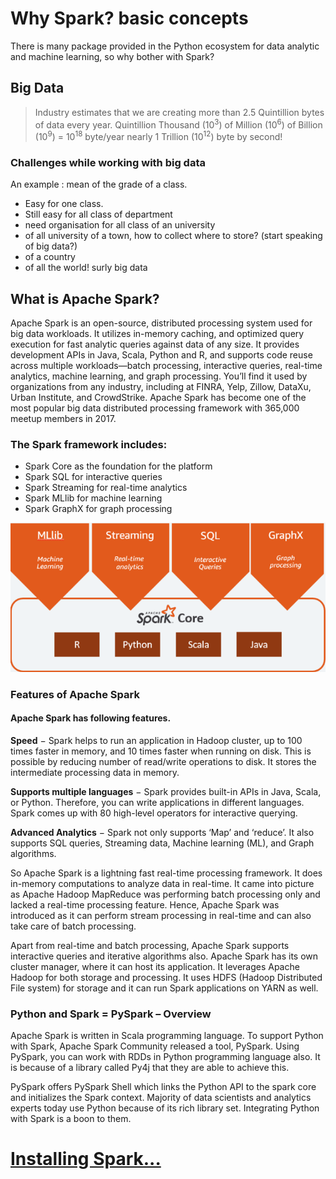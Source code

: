 # Why Spark? basic concepts

There is many package provided in the Python ecosystem for data analytic and machine learning, so why bother with Spark?

## Big Data 

> Industry estimates that we are creating more than 2.5 Quintillion bytes of data every year.
> Quintillion 	Thousand (10<sup>3</sup>) of Million (10<sup>6</sup>) of Billion (10<sup>9</sup>) = 10<sup>18</sup> byte/year nearly 1 Trillion (10<sup>12</sup>) byte by second!

### Challenges while working with big data

An example : mean of the grade of a class.

* Easy for one class.
* Still easy for all class of department
* need organisation for all class of an university
* of all university of a town, how to collect where to store? (start speaking of big data?)
* of a country
* of all the world! surly big data


## What is Apache Spark?
Apache Spark is an open-source, distributed processing system used for big data workloads. It utilizes in-memory caching, and optimized query execution for fast analytic queries against data of any size. It provides development APIs in Java, Scala, Python and R, and supports code reuse across multiple workloads—batch processing, interactive queries, real-time analytics, machine learning, and graph processing. You’ll find it used by organizations from any industry, including at FINRA, Yelp, Zillow, DataXu, Urban Institute, and CrowdStrike. Apache Spark has become one of the most popular big data distributed processing framework with 365,000 meetup members in 2017.

### The Spark framework includes:

* Spark Core as the foundation for the platform
* Spark SQL for interactive queries
* Spark Streaming for real-time analytics
* Spark MLlib for machine learning
* Spark GraphX for graph processing

![Spark](img/coreAndMdules.png)

### Features of Apache Spark
#### Apache Spark has following features.

**Speed** − Spark helps to run an application in Hadoop cluster, up to 100 times faster in memory, and 10 times faster when running on disk. This is possible by reducing number of read/write operations to disk. It stores the intermediate processing data in memory.

**Supports multiple languages** − Spark provides built-in APIs in Java, Scala, or Python. Therefore, you can write applications in different languages. Spark comes up with 80 high-level operators for interactive querying.

**Advanced Analytics** − Spark not only supports ‘Map’ and ‘reduce’. It also supports SQL queries, Streaming data, Machine learning (ML), and Graph algorithms.


So Apache Spark is a lightning fast real-time processing framework. It does in-memory computations to analyze data in real-time. It came into picture as Apache Hadoop MapReduce was performing batch processing only and lacked a real-time processing feature. Hence, Apache Spark was introduced as it can perform stream processing in real-time and can also take care of batch processing.

Apart from real-time and batch processing, Apache Spark supports interactive queries and iterative algorithms also. Apache Spark has its own cluster manager, where it can host its application. It leverages Apache Hadoop for both storage and processing. It uses HDFS (Hadoop Distributed File system) for storage and it can run Spark applications on YARN as well.

### Python and Spark = PySpark – Overview
Apache Spark is written in Scala programming language. To support Python with Spark, Apache Spark Community released a tool, PySpark. Using PySpark, you can work with RDDs in Python programming language also. It is because of a library called Py4j that they are able to achieve this.

PySpark offers PySpark Shell which links the Python API to the spark core and initializes the Spark context. Majority of data scientists and analytics experts today use Python because of its rich library set. Integrating Python with Spark is a boon to them.

# [Installing Spark...](install)